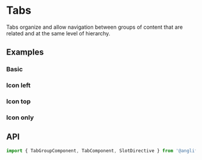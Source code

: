 # Tabs

<app-references
issues="https://github.com/valentingavran/anglify/labels/component%3A%20Tab"
material-design="https://material.io/components/tabs"
bundle-size="https://bundlephobia.com/package/@anglify/components@latest"
w3c="https://www.w3.org/WAI/ARIA/apg/patterns/tabpanel/"/>

Tabs organize and allow navigation between groups of content that are related and at the same level of hierarchy.

## Examples

### Basic

<app-code-example component="tab" example="basic"></app-code-example>

### Icon left

<app-code-example component="tab" example="icon-left"></app-code-example>

### Icon top

<app-code-example component="tab" example="icon-top"></app-code-example>

### Icon only

<app-code-example component="tab" example="icon-only"></app-code-example>

## API

```typescript
import { TabGroupComponent, TabComponent, SlotDirective } from '@anglify/components';
```

<app-inputs-table components="TabGroupComponent, TabComponent"></app-inputs-table>

<app-styling-table component="tab"></app-styling-table>
